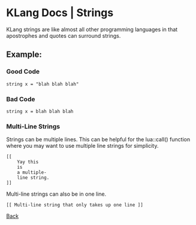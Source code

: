 # KLang Docs | Strings

KLang strings are like almost all other programming languages in that apostrophes and quotes can surround strings.

## Example:

### Good Code

`string x = "blah blah blah"`

### Bad Code

`string x = blah blah blah`

### Multi-Line Strings

Strings can be multiple lines. This can be helpful for the lua::call() function where you may want to use multiple line strings for simplicity.

```
[[
    Yay this
    is
    a multiple-
    line string.
]]
```

Multi-line strings can also be in one line.

```
[[ Multi-line string that only takes up one line ]]
```

[Back](./)
